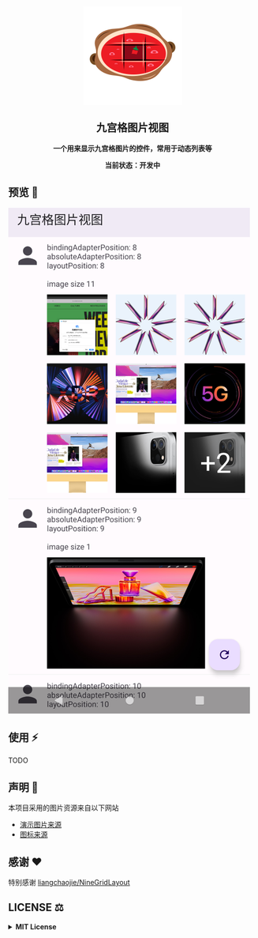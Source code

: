 <p align="center">
 <img width="200px" src="./assets/icon.svg" align="center" alt="AwesomeNotes" />
 <h2 align="center">九宫格图片视图</h2>
 <p align="center"><strong>一个用来显示九宫格图片的控件，常用于动态列表等</strong></p>
 <p align="center"><strong>当前状态：开发中</strong></p>
</p>

## 预览 🔎

![preview](./assets/preview.png)

## 使用 ⚡

TODO

## 声明 📄

本项目采用的图片资源来自以下网站

- [演示图片来源](https://www.apple.com.cn)
- [图标来源](https://www.iconfont.cn/user/detail?uid=19083)

## 感谢 ❤

特别感谢 [liangchaojie/NineGridLayout](https://github.com/liangchaojie/NineGridLayout) 

## LICENSE ⚖

<details>
<summary><strong>MIT License</strong></summary>

<br />

```
MIT License

Copyright (c) 2021 Plain

Permission is hereby granted, free of charge, to any person obtaining a copy
of this software and associated documentation files (the "Software"), to deal
in the Software without restriction, including without limitation the rights
to use, copy, modify, merge, publish, distribute, sublicense, and/or sell
copies of the Software, and to permit persons to whom the Software is
furnished to do so, subject to the following conditions:

The above copyright notice and this permission notice shall be included in all
copies or substantial portions of the Software.

THE SOFTWARE IS PROVIDED "AS IS", WITHOUT WARRANTY OF ANY KIND, EXPRESS OR
IMPLIED, INCLUDING BUT NOT LIMITED TO THE WARRANTIES OF MERCHANTABILITY,
FITNESS FOR A PARTICULAR PURPOSE AND NONINFRINGEMENT. IN NO EVENT SHALL THE
AUTHORS OR COPYRIGHT HOLDERS BE LIABLE FOR ANY CLAIM, DAMAGES OR OTHER
LIABILITY, WHETHER IN AN ACTION OF CONTRACT, TORT OR OTHERWISE, ARISING FROM,
OUT OF OR IN CONNECTION WITH THE SOFTWARE OR THE USE OR OTHER DEALINGS IN THE
SOFTWARE.
```
</details>